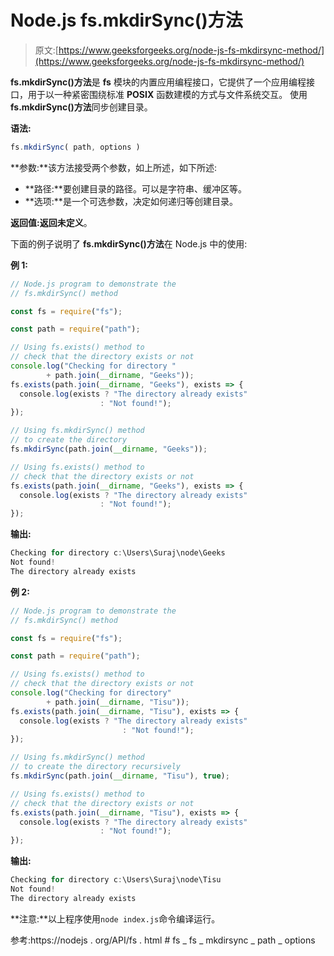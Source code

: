 # Node.js fs.mkdirSync()方法

> 原文:[https://www.geeksforgeeks.org/node-js-fs-mkdirsync-method/](https://www.geeksforgeeks.org/node-js-fs-mkdirsync-method/)

**fs.mkdirSync()方法**是 **fs** 模块的内置应用编程接口，它提供了一个应用编程接口，用于以一种紧密围绕标准 **POSIX** 函数建模的方式与文件系统交互。
使用 **fs.mkdirSync()方法**同步创建目录。

**语法:**

```js
fs.mkdirSync( path, options )
```

**参数:**该方法接受两个参数，如上所述，如下所述:

*   **路径:**要创建目录的路径。可以是字符串、缓冲区等。
*   **选项:**是一个可选参数，决定如何递归等创建目录。

**返回值:**返回**未定义**。

下面的例子说明了 **fs.mkdirSync()方法**在 Node.js 中的使用:

**例 1:**

```js
// Node.js program to demonstrate the
// fs.mkdirSync() method

const fs = require("fs");

const path = require("path");

// Using fs.exists() method to 
// check that the directory exists or not
console.log("Checking for directory " 
        + path.join(__dirname, "Geeks"));
fs.exists(path.join(__dirname, "Geeks"), exists => {
  console.log(exists ? "The directory already exists" 
                    : "Not found!");
});

// Using fs.mkdirSync() method
// to create the directory
fs.mkdirSync(path.join(__dirname, "Geeks"));

// Using fs.exists() method to
// check that the directory exists or not
fs.exists(path.join(__dirname, "Geeks"), exists => {
  console.log(exists ? "The directory already exists" 
                    : "Not found!");
});
```

**输出:**

```js
Checking for directory c:\Users\Suraj\node\Geeks
Not found!
The directory already exists

```

**例 2:**

```js
// Node.js program to demonstrate the
// fs.mkdirSync() method

const fs = require("fs");

const path = require("path");

// Using fs.exists() method to
// check that the directory exists or not
console.log("Checking for directory" 
        + path.join(__dirname, "Tisu"));
fs.exists(path.join(__dirname, "Tisu"), exists => {
  console.log(exists ? "The directory already exists"
                         : "Not found!");
});

// Using fs.mkdirSync() method
// to create the directory recursively
fs.mkdirSync(path.join(__dirname, "Tisu"), true);

// Using fs.exists() method to
// check that the directory exists or not
fs.exists(path.join(__dirname, "Tisu"), exists => {
  console.log(exists ? "The directory already exists" 
                    : "Not found!");
});
```

**输出:**

```js
Checking for directory c:\Users\Suraj\node\Tisu
Not found!
The directory already exists

```

**注意:**以上程序使用`node index.js`命令编译运行。

参考:https://nodejs . org/API/fs . html # fs _ fs _ mkdirsync _ path _ options